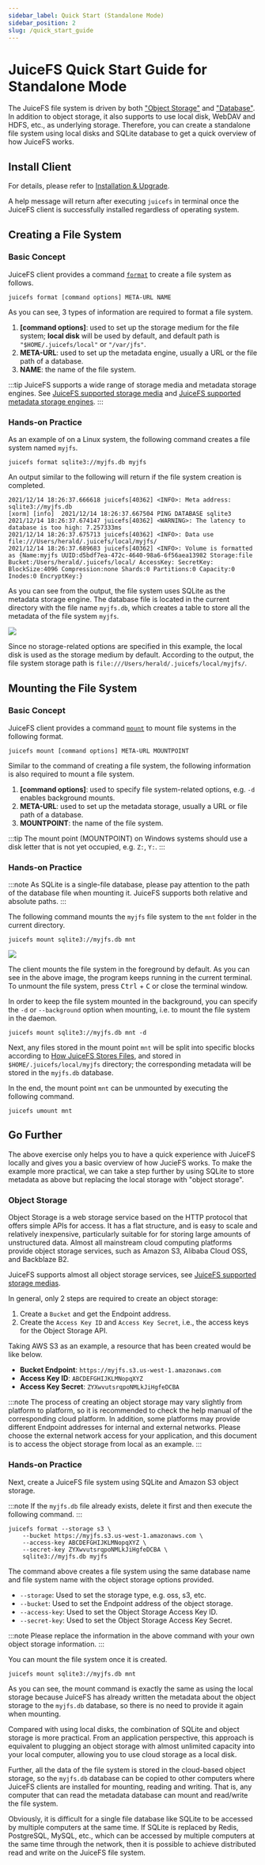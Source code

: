 ```yaml
---
sidebar_label: Quick Start (Standalone Mode)
sidebar_position: 2
slug: /quick_start_guide
---
```


# JuiceFS Quick Start Guide for Standalone Mode

The JuiceFS file system is driven by both ["Object Storage"](../reference/how_to_setup_object_storage.md) and ["Database"](../reference/how_to_setup_metadata_engine.md). In addition to object storage, it also supports to use local disk, WebDAV and HDFS, etc., as underlying storage. Therefore, you can create a standalone file system using local disks and SQLite database to get a quick overview of how JuiceFS works.

## Install Client

For details, please refer to [Installation & Upgrade](installation.md).

A help message will return after executing `juicefs` in terminal once the JuiceFS client is successfully installed regardless of operating system.

## Creating a File System

### Basic Concept

JuiceFS client provides a command [`format`](../reference/command_reference.md#juicefs-format) to create a file system as follows.

```shell
juicefs format [command options] META-URL NAME
```

As you can see, 3 types of information are required to format a file system.

1. **[command options]**: used to set up the storage medium for the file system; **local disk** will be used by default, and default path is `"$HOME/.juicefs/local"` or `"/var/jfs"`.
2. **META-URL**: used to set up the metadata engine, usually a URL or the file path of a database.
3. **NAME**: the name of the file system.

:::tip
JuiceFS supports a wide range of storage media and metadata storage engines. See [JuiceFS supported storage media](../reference/how_to_setup_object_storage.md) and [JuiceFS supported metadata storage engines](../reference/how_to_setup_metadata_engine.md).
:::

### Hands-on Practice

As an example of on a Linux system, the following command creates a file system named `myjfs`.

```shell
juicefs format sqlite3://myjfs.db myjfs
```

An output similar to the following will return if the file system creation is completed.

```shell {1,4}
2021/12/14 18:26:37.666618 juicefs[40362] <INFO>: Meta address: sqlite3://myjfs.db
[xorm] [info]  2021/12/14 18:26:37.667504 PING DATABASE sqlite3
2021/12/14 18:26:37.674147 juicefs[40362] <WARNING>: The latency to database is too high: 7.257333ms
2021/12/14 18:26:37.675713 juicefs[40362] <INFO>: Data use file:///Users/herald/.juicefs/local/myjfs/
2021/12/14 18:26:37.689683 juicefs[40362] <INFO>: Volume is formatted as {Name:myjfs UUID:d5bdf7ea-472c-4640-98a6-6f56aea13982 Storage:file Bucket:/Users/herald/.juicefs/local/ AccessKey: SecretKey: BlockSize:4096 Compression:none Shards:0 Partitions:0 Capacity:0 Inodes:0 EncryptKey:}
```

As you can see from the output, the file system uses SQLite as the metadata storage engine. The database file is located in the current directory with the file name `myjfs.db`, which creates a table to store all the metadata of the file system `myjfs`.

![](../images/sqlite-info.png)

Since no storage-related options are specified in this example, the local disk is used as the storage medium by default. According to the output, the file system storage path is `file:///Users/herald/.juicefs/local/myjfs/`.

## Mounting the File System

### Basic Concept

JuiceFS client provides a command [`mount`](../reference/command_reference.md#juicefs-mount) to mount file systems in the following format.

```shell
juicefs mount [command options] META-URL MOUNTPOINT
```

Similar to the command of creating a file system, the following information is also required to mount a file system.

1. **[command options]**: used to specify file system-related options, e.g. `-d` enables background mounts.
2. **META-URL**: used to set up the metadata storage, usually a URL or file path of a database.
3. **MOUNTPOINT**: the name of the file system.

:::tip
The mount point (MOUNTPOINT) on Windows systems should use a disk letter that is not yet occupied, e.g. `Z:`, `Y:`.
:::

### Hands-on Practice

:::note
As SQLite is a single-file database, please pay attention to the path of the database file when mounting it. JuiceFS supports both relative and absolute paths.
:::

The following command mounts the `myjfs` file system to the `mnt` folder in the current directory.

```shell
juicefs mount sqlite3://myjfs.db mnt
```

![](../images/sqlite-mount-local.png)

The client mounts the file system in the foreground by default. As you can see in the above image, the program keeps running in the current terminal. To unmount the file system, press <kbd>Ctrl</kbd> + <kbd>C</kbd> or close the terminal window.

In order to keep the file system mounted in the background, you can specify the `-d` or `--background` option when mounting, i.e. to mount the file system in the daemon.

```shell
juicefs mount sqlite3://myjfs.db mnt -d
```

Next, any files stored in the mount point `mnt` will be split into specific blocks according to [How JuiceFS Stores Files](../introduction/architecture.md#how-juicefs-stores-files), and stored in `$HOME/.juicefs/local/myjfs` directory; the corresponding metadata will be stored in the `myjfs.db` database.

In the end, the mount point `mnt` can be unmounted by executing the following command.

```shell
juicefs umount mnt
```

## Go Further

The above exercise only helps you to have a quick experience with JuiceFS locally and gives you a basic overview of how JucieFS works. To make the example more practical, we can take a step further by using SQLite to store metadata as above but replacing the local storage with "object storage".

### Object Storage

Object Storage is a web storage service based on the HTTP protocol that offers simple APIs for access. It has a flat structure, and is easy to scale and relatively inexpensive, particularly suitable for for storing large amounts of unstructured data. Almost all mainstream cloud computing platforms provide object storage services, such as Amazon S3, Alibaba Cloud OSS, and Backblaze B2.

JuiceFS supports almost all object storage services, see [JuiceFS supported storage medias](../reference/how_to_setup_object_storage.md).

In general, only 2 steps are required to create an object storage:

1. Create a `Bucket` and get the Endpoint address.
2. Create the `Access Key ID` and `Access Key Secret`, i.e., the access keys for the Object Storage API.

Taking AWS S3 as an example, a resource that has been created would be like below.

- **Bucket Endpoint**: `https://myjfs.s3.us-west-1.amazonaws.com`
- **Access Key ID**: `ABCDEFGHIJKLMNopqXYZ`
- **Access Key Secret**: `ZYXwvutsrqpoNMLkJiHgfeDCBA`

:::note
The process of creating an object storage may vary slightly from platform to platform, so it is recommended to check the help manual of the corresponding cloud platform. In addition, some platforms may provide different Endpoint addresses for internal and external networks. Please choose the external network access for your application, and this document is to access the object storage from local as an example.
:::

### Hands-on Practice

Next, create a JuiceFS file system using SQLite and Amazon S3 object storage.

:::note
If the `myjfs.db` file already exists, delete it first and then execute the following command.
:::

```shell
juicefs format --storage s3 \
    --bucket https://myjfs.s3.us-west-1.amazonaws.com \
    --access-key ABCDEFGHIJKLMNopqXYZ \
    --secret-key ZYXwvutsrqpoNMLkJiHgfeDCBA \
    sqlite3://myjfs.db myjfs
```

The command above creates a file system using the same database name and file system name with the object storage options provided.

- `--storage`: Used to set the storage type, e.g. oss, s3, etc.
- `--bucket`: Used to set the Endpoint address of the object storage.
- `--access-key`: Used to set the Object Storage Access Key ID.
- `--secret-key`: Used to set the Object Storage Access Key Secret.

:::note
Please replace the information in the above command with your own object storage information.
:::

You can mount the file system once it is created.

```shell
juicefs mount sqlite3://myjfs.db mnt
```

As you can see, the mount command is exactly the same as using the local storage because JuiceFS has already written the metadata about the object storage to the `myjfs.db` database, so there is no need to provide it again when mounting.

Compared with using local disks, the combination of SQLite and object storage is more practical. From an application perspective, this approach is equivalent to plugging an object storage with almost unlimited capacity into your local computer, allowing you to use cloud storage as a local disk.

Further, all the data of the file system is stored in the cloud-based object storage, so the `myjfs.db` database can be copied to other computers where JuiceFS clients are installed for mounting, reading and writing. That is, any computer that can read the metadata database can mount and read/write the file system.

Obviously, it is difficult for a single file database like SQLite to be accessed by multiple computers at the same time. If SQLite is replaced by Redis, PostgreSQL, MySQL, etc., which can be accessed by multiple computers at the same time through the network, then it is possible to achieve distributed read and write on the JuiceFS file system.
